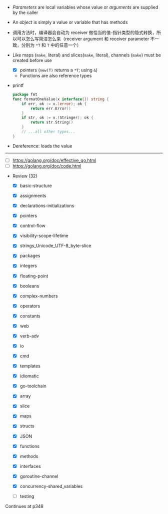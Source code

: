 - *Parameters* are local variables whose value or *arguments* are supplied by the caller
- An *object* is simply a value or variable that has methods
- 调用方法时，编译器会自动为 receiver 做恰当的值-指针类型的隐式转换，所以可以怎么写简洁怎么来（receiver argument 和 receiver parameter 不一致，分别为 `*T` 和 `T` 中的任意一个）
- Like maps (`make`, literal) and slices(`make`, literal), channels (`make`) must be created before use
    - [x] pointers (`new(T)` returns a `*T`; using `&`)
    - Functions are also reference types
- printf
	
    ```go
    package fmt
    func formatOneValue(x interface{}) string {
        if err, ok := x.(error); ok {
            return err.Error()
        }
        if str, ok := x.(Stringer); ok {
            return str.String()
        }
        // ...all other types...
    }
    ```

- Dereference: loads the value
---
- [ ] https://golang.org/doc/effective_go.html
- [ ] https://golang.org/doc/code.html
- Review (32)
    - [x] basic-structure
    - [x] assignments
    - [x] declarations-initializations 
    - [x] pointers
    - [x] control-flow
    - [x] visibility-scope-lifetime
    - [x] strings_Unicode_UTF-8_byte-slice
    - [x] packages
    - [x] integers
    - [x] floating-point
    - [x] booleans
    - [x] complex-numbers
    - [x] operators
    - [x] constants
    - [x] web
    - [x] verb-adv
    - [x] io
    - [x] cmd
    - [x] templates
    - [x] idiomatic
    - [x] go-toolchain
    - [x] array
    - [x] slice
    - [x] maps
    - [x] structs
    - [x] JSON
    - [x] functions
    - [x] methods
    - [x] interfaces
    - [x] goroutine-channel
    - [x] concurrency-shared_variables
    - [ ] testing


Continues at p348